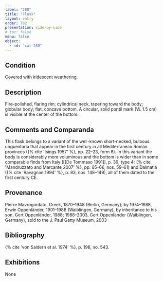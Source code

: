 ```yaml
---
label: "280"
title: "Flask"
layout: entry
order: 792
presentation: side-by-side
# toc: false
menu: false
object:
  - id: "cat-280"
---
```


## Condition

Covered with iridescent weathering.

## Description

Fire-polished, flaring rim; cylindrical neck, tapering toward the body; globular body; flat, concave bottom. A circular, solid pontil mark (W. 1.5 cm) is visible at the center of the bottom.

## Comments and Comparanda

This flask belongs to a variant of the well-known short-necked, bulbous unguentaria that appear in the first century in all Mediterranean Roman provinces ({% cite 'Isings 1957' %}, pp. 22–23, form 6). In this variant the body is considerably more voluminous and the bottom is wider than in some comparable finds from Italy ([[De Tommaso 1991]], p. 39, type 4; {% cite 'Mandruzzato and Marcante 2007' %}, pp. 65–66, nos. 59–61) and Dalmatia ({% cite 'Ravagnan 1994' %}, p. 83, nos. 148–149), all of them dated to the first century CE.

## Provenance

Pierre Mavrogordato, Greek, 1870–1948 (Berlin, Germany); by 1974–1988, Erwin Oppenländer, 1901–1988 (Waiblingen, Germany), by inheritance to his son, Gert Oppenländer, 1988; 1988–2003, Gert Oppenländer (Waiblingen, Germany), sold to the J. Paul Getty Museum, 2003

## Bibliography

{% cite 'von Saldern et al. 1974' %}, p. 198, no. 543.

## Exhibitions

None